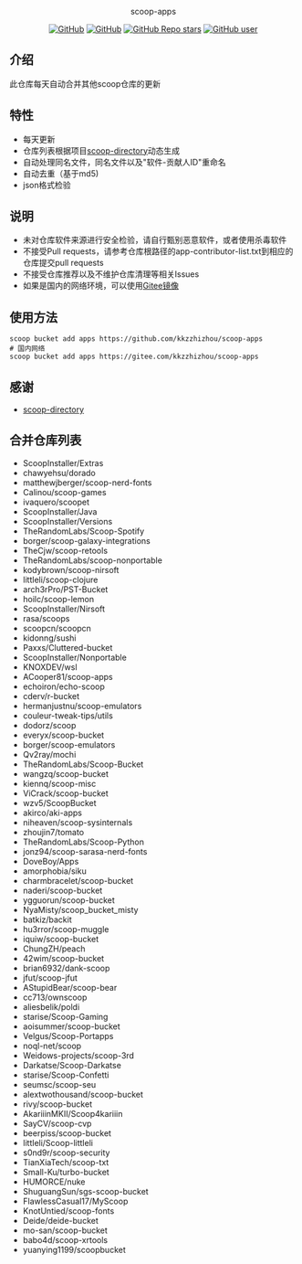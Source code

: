 <p align="center">
  scoop-apps
</p>
<p align="center">
  <a href="https://github.com/kkzzhizhou/scoop-apps/blob/main/LICENSE"><img alt="GitHub" src="https://img.shields.io/github/license/kkzzhizhou/scoop-apps?style=flat-square"/></a>
  <a href="https://github.com/kkzzhizhou/scoop-apps"><img alt="GitHub" src="https://img.shields.io/badge/Readme--Style-standard--repository-brightgreen?style=flat-square&color=f83500"/></a>
  <a href="https://github.com/kkzzhizhou/scoop-apps"><img alt="GitHub Repo stars" src="https://img.shields.io/github/stars/kkzzhizhou/scoop-apps?style=flat-square"/></a>
  <a href="https://github.com/kkzzhizhou"><img alt="GitHub user" src="https://img.shields.io/badge/author-kkzzhizhou-brightgreen?style=flat-square"/></a>
</p>


## 介绍

此仓库每天自动合并其他scoop仓库的更新

## 特性

- 每天更新
- 仓库列表根据项目[scoop-directory](https://github.com/rasa/scoop-directory)动态生成
- 自动处理同名文件，同名文件以及"软件-贡献人ID"重命名
- 自动去重（基于md5)
- json格式检验

## 说明

- 未对仓库软件来源进行安全检验，请自行甄别恶意软件，或者使用杀毒软件
- 不接受Pull requests，请参考仓库根路径的app-contributor-list.txt到相应的仓库提交pull requests
- 不接受仓库推荐以及不维护仓库清理等相关Issues
- 如果是国内的网络环境，可以使用[Gitee镜像](https://gitee.com/kkzzhizhou/scoop-apps)

## 使用方法

```
scoop bucket add apps https://github.com/kkzzhizhou/scoop-apps
# 国内网络
scoop bucket add apps https://gitee.com/kkzzhizhou/scoop-apps
```

## 感谢

- [scoop-directory](https://github.com/rasa/scoop-directory)

## 合并仓库列表

- ScoopInstaller/Extras
- chawyehsu/dorado
- matthewjberger/scoop-nerd-fonts
- Calinou/scoop-games
- ivaquero/scoopet
- ScoopInstaller/Java
- ScoopInstaller/Versions
- TheRandomLabs/Scoop-Spotify
- borger/scoop-galaxy-integrations
- TheCjw/scoop-retools
- TheRandomLabs/scoop-nonportable
- kodybrown/scoop-nirsoft
- littleli/scoop-clojure
- arch3rPro/PST-Bucket
- hoilc/scoop-lemon
- ScoopInstaller/Nirsoft
- rasa/scoops
- scoopcn/scoopcn
- kidonng/sushi
- Paxxs/Cluttered-bucket
- ScoopInstaller/Nonportable
- KNOXDEV/wsl
- ACooper81/scoop-apps
- echoiron/echo-scoop
- cderv/r-bucket
- hermanjustnu/scoop-emulators
- couleur-tweak-tips/utils
- dodorz/scoop
- everyx/scoop-bucket
- borger/scoop-emulators
- Qv2ray/mochi
- TheRandomLabs/Scoop-Bucket
- wangzq/scoop-bucket
- kiennq/scoop-misc
- ViCrack/scoop-bucket
- wzv5/ScoopBucket
- akirco/aki-apps
- niheaven/scoop-sysinternals
- zhoujin7/tomato
- TheRandomLabs/Scoop-Python
- jonz94/scoop-sarasa-nerd-fonts
- DoveBoy/Apps
- amorphobia/siku
- charmbracelet/scoop-bucket
- naderi/scoop-bucket
- ygguorun/scoop-bucket
- NyaMisty/scoop_bucket_misty
- batkiz/backit
- hu3rror/scoop-muggle
- iquiw/scoop-bucket
- ChungZH/peach
- 42wim/scoop-bucket
- brian6932/dank-scoop
- jfut/scoop-jfut
- AStupidBear/scoop-bear
- cc713/ownscoop
- aliesbelik/poldi
- starise/Scoop-Gaming
- aoisummer/scoop-bucket
- Velgus/Scoop-Portapps
- noql-net/scoop
- Weidows-projects/scoop-3rd
- Darkatse/Scoop-Darkatse
- starise/Scoop-Confetti
- seumsc/scoop-seu
- alextwothousand/scoop-bucket
- rivy/scoop-bucket
- AkariiinMKII/Scoop4kariiin
- SayCV/scoop-cvp
- beerpiss/scoop-bucket
- littleli/Scoop-littleli
- s0nd9r/scoop-security
- TianXiaTech/scoop-txt
- Small-Ku/turbo-bucket
- HUMORCE/nuke
- ShuguangSun/sgs-scoop-bucket
- FlawlessCasual17/MyScoop
- KnotUntied/scoop-fonts
- Deide/deide-bucket
- mo-san/scoop-bucket
- babo4d/scoop-xrtools
- yuanying1199/scoopbucket
